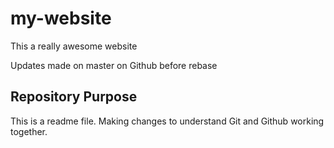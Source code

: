 # my-website

This a really awesome website

Updates made on master on Github before rebase

## Repository Purpose

This is a readme file.
Making changes to understand Git and Github working together.
